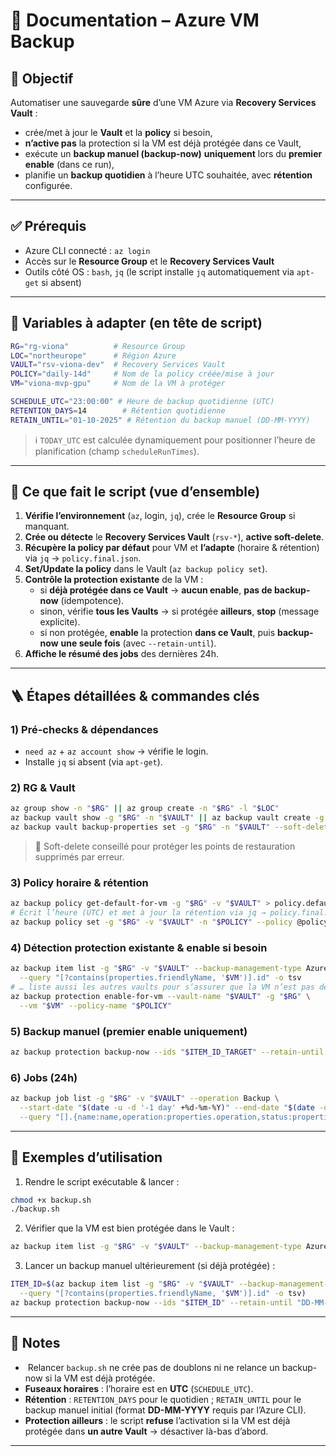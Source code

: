 # 💾 Documentation – Azure VM Backup

## 🎯 Objectif

Automatiser une sauvegarde **sûre** d’une VM Azure via **Recovery Services Vault** :

- crée/met à jour le **Vault** et la **policy** si besoin,
- **n’active pas** la protection si la VM est déjà protégée dans ce Vault,
- exécute un **backup manuel (backup-now)** **uniquement** lors du **premier enable** (dans ce run),
- planifie un **backup quotidien** à l’heure UTC souhaitée, avec **rétention** configurée.

---

## ✅ Prérequis

- Azure CLI connecté : `az login`
- Accès sur le **Resource Group** et le **Recovery Services Vault**
- Outils côté OS : `bash`, `jq` (le script installe `jq` automatiquement via `apt-get` si absent)

---

## 🔧 Variables à adapter (en tête de script)

```bash
RG="rg-viona"          # Resource Group
LOC="northeurope"      # Région Azure
VAULT="rsv-viona-dev"  # Recovery Services Vault
POLICY="daily-14d"     # Nom de la policy créée/mise à jour
VM="viona-mvp-gpu"     # Nom de la VM à protéger

SCHEDULE_UTC="23:00:00" # Heure de backup quotidienne (UTC)
RETENTION_DAYS=14        # Rétention quotidienne
RETAIN_UNTIL="01-10-2025" # Rétention du backup manuel (DD-MM-YYYY)
```

> ℹ️ `TODAY_UTC` est calculée dynamiquement pour positionner l’heure de planification (champ `scheduleRunTimes`).

---

## 🧠 Ce que fait le script (vue d’ensemble)

1. **Vérifie l’environnement** (`az`, login, `jq`), crée le **Resource Group** si manquant.
2. **Crée ou détecte** le **Recovery Services Vault** (`rsv-*`), **active soft-delete**.
3. **Récupère la policy par défaut** pour VM et **l’adapte** (horaire & rétention) via `jq` → `policy.final.json`.
4. **Set/Update la policy** dans le Vault (`az backup policy set`).
5. **Contrôle la protection existante** de la VM :
   - si **déjà protégée dans ce Vault** → **aucun enable**, **pas de backup-now** (idempotence).
   - sinon, vérifie **tous les Vaults** → si protégée **ailleurs**, **stop** (message explicite).
   - si non protégée, **enable** la protection **dans ce Vault**, puis **backup-now** **une seule fois** (avec `--retain-until`).
6. **Affiche le résumé des jobs** des dernières 24h.

---

## 🪜 Étapes détaillées & commandes clés

### 1) Pré-checks & dépendances

- `need az` + `az account show` → vérifie le login.
- Installe `jq` si absent (via `apt-get`).

### 2) RG & Vault

```bash
az group show -n "$RG" || az group create -n "$RG" -l "$LOC"
az backup vault show -g "$RG" -n "$VAULT" || az backup vault create -g "$RG" -n "$VAULT" -l "$LOC"
az backup vault backup-properties set -g "$RG" -n "$VAULT" --soft-delete-feature-state Enable
```

> 🔐 Soft-delete conseillé pour protéger les points de restauration supprimés par erreur.

### 3) Policy horaire & rétention

```bash
az backup policy get-default-for-vm -g "$RG" -v "$VAULT" > policy.default.json
# Écrit l’heure (UTC) et met à jour la rétention via jq → policy.final.json
az backup policy set -g "$RG" -v "$VAULT" -n "$POLICY" --policy @policy.final.json
```

### 4) Détection protection existante & enable si besoin

```bash
az backup item list -g "$RG" -v "$VAULT" --backup-management-type AzureIaasVM \
  --query "[?contains(properties.friendlyName, '$VM')].id" -o tsv
# … liste aussi les autres vaults pour s’assurer que la VM n’est pas déjà protégée ailleurs
az backup protection enable-for-vm --vault-name "$VAULT" -g "$RG" \
  --vm "$VM" --policy-name "$POLICY"
```

### 5) Backup manuel (premier enable uniquement)

```bash
az backup protection backup-now --ids "$ITEM_ID_TARGET" --retain-until "$RETAIN_UNTIL"
```

### 6) Jobs (24h)

```bash
az backup job list -g "$RG" -v "$VAULT" --operation Backup \
  --start-date "$(date -u -d '-1 day' +%d-%m-%Y)" --end-date "$(date -u +%d-%m-%Y)" \
  --query "[].{name:name,operation:properties.operation,status:properties.status,entity:properties.entityFriendlyName,start:properties.startTime,end:properties.endTime}" -o table
```

---

## 🧪 Exemples d’utilisation

1. Rendre le script exécutable & lancer :

```bash
chmod +x backup.sh
./backup.sh
```

2. Vérifier que la VM est bien protégée dans le Vault :

```bash
az backup item list -g "$RG" -v "$VAULT" --backup-management-type AzureIaasVM -o table
```

3. Lancer un backup manuel ultérieurement (si déjà protégée) :

```bash
ITEM_ID=$(az backup item list -g "$RG" -v "$VAULT" --backup-management-type AzureIaasVM \
  --query "[?contains(properties.friendlyName, '$VM')].id" -o tsv)
az backup protection backup-now --ids "$ITEM_ID" --retain-until "DD-MM-YYYY"
```

---

## 📌 Notes 

-  Relancer `backup.sh` ne crée pas de doublons ni ne relance un backup-now si la VM est déjà protégée.
- **Fuseaux horaires** : l’horaire est en **UTC** (`SCHEDULE_UTC`).
- **Rétention** : `RETENTION_DAYS` pour le quotidien ; `RETAIN_UNTIL` pour le backup manuel initial (format **DD-MM-YYYY** requis par l’Azure CLI).
- **Protection ailleurs** : le script **refuse** l’activation si la VM est déjà protégée dans **un autre Vault** → désactiver là-bas d’abord.

---


